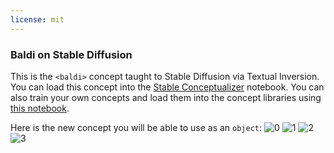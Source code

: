 ```yaml
---
license: mit
---
```

### Baldi on Stable Diffusion
This is the `<baldi>` concept taught to Stable Diffusion via Textual Inversion. You can load this concept into the [Stable Conceptualizer](https://colab.research.google.com/github/huggingface/notebooks/blob/main/diffusers/stable_conceptualizer_inference.ipynb) notebook. You can also train your own concepts and load them into the concept libraries using [this notebook](https://colab.research.google.com/github/huggingface/notebooks/blob/main/diffusers/sd_textual_inversion_training.ipynb).

Here is the new concept you will be able to use as an `object`:
![<baldi> 0](https://huggingface.co/sd-concepts-library/baldi/resolve/main/concept_images/3.jpeg)
![<baldi> 1](https://huggingface.co/sd-concepts-library/baldi/resolve/main/concept_images/0.jpeg)
![<baldi> 2](https://huggingface.co/sd-concepts-library/baldi/resolve/main/concept_images/2.jpeg)
![<baldi> 3](https://huggingface.co/sd-concepts-library/baldi/resolve/main/concept_images/1.jpeg)

